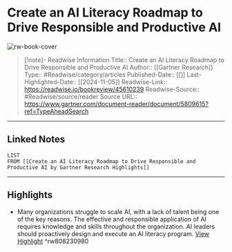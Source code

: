 # Create an AI Literacy Roadmap to Drive Responsible and Productive AI

![rw-book-cover](https://readwise-assets.s3.amazonaws.com/static/images/article0.00998d930354.png)
<br>
>[!note]- Readwise Information
>Title:: Create an AI Literacy Roadmap to Drive Responsible and Productive AI
>Author:: [[Gartner Research]]
>Type:: #Readwise/category/articles
>Published-Date:: [[]]
>Last-Highlighted-Date:: [[2024-11-05]]
>Readwise-Link:: https://readwise.io/bookreview/45610239
>Readwise-Source:: #Readwise/source/reader
>Source URL:: https://www.gartner.com/document-reader/document/5809615?ref=TypeAheadSearch
--- 

## Linked Notes
```dataview
LIST
FROM [[Create an AI Literacy Roadmap to Drive Responsible and Productive AI by Gartner Research Highlights]]
```

---

## Highlights
- Many organizations struggle to scale AI, with a lack of talent being one of the key reasons. The effective and responsible application of AI requires knowledge and skills throughout the organization. AI leaders should proactively design and execute an AI literacy program. [View Highlight](https://readwise.io/open/808230980) ^rw808230980
